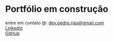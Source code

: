 # Portfólio em construção

entre em contato @: dev.pedro.rjas@gmail.com</br>
[Linkedin](https://www.linkedin.com/in/pedro-henrique-rjas/)</br>
[GitHub](github.com/dev-pedro)


